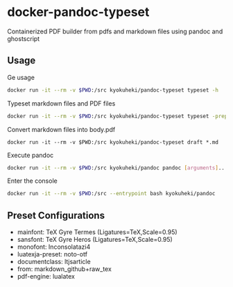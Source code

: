 # docker-pandoc-typeset
Containerized PDF builder from pdfs and markdown files using pandoc and ghostscript

## Usage
Ge usage

```sh
docker run -it --rm -v $PWD:/src kyokuheki/pandoc-typeset typeset -h
```

Typeset markdown files and PDF files

```sh
docker run -it --rm -v $PWD:/src kyokuheki/pandoc-typeset typeset -prepress cover.pdf title.pdf 1.md 2.md...
```

Convert markdown files into body.pdf

```
docker run -it --rm -v $PWD:/src kyokuheki/pandoc-typeset draft *.md
```

Execute pandoc

```sh
docker run -it --rm -v $PWD:/src kyokuheki/pandoc pandoc [arguments]...
```

Enter the console

```sh
docker run -it --rm -v $PWD:/src --entrypoint bash kyokuheki/pandoc
```

## Preset Configurations
- mainfont: TeX Gyre Termes (Ligatures=TeX,Scale=0.95)
- sansfont: TeX Gyre Heros (Ligatures=TeX,Scale=0.95)
- monofont: Inconsolatazi4
- luatexja-preset: noto-otf
- documentclass: ltjsarticle
- from: markdown_github+raw_tex
- pdf-engine: lualatex
